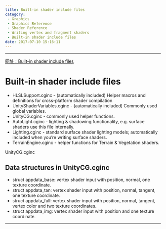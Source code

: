 ```yaml
---
title: Built-in shader include files
category:
 - Graphics
 - Graphics Reference
 - Shader Reference
 - Writing vertex and fragment shaders
 - Built-in shader include files
date: 2017-07-10 15:16:11
---
```


___

[网址：Built-in shader include files](https://docs.unity3d.com/Manual/SL-BuiltinIncludes.html)

# Built-in shader include files
- HLSLSupport.cginc - (automatically included) Helper macros and definitions for cross-platform shader compilation.
- UnityShaderVariables.cginc - (automatically included) Commonly used global variables.
- UnityCG.cginc - commonly used helper functions.
- AutoLight.cginc - lighting & shadowing functionality, e.g. surface shaders use this file internally.
- Lighting.cginc - standard surface shader lighting models; automatically included when you’re writing surface shaders.
- TerrainEngine.cginc - helper functions for Terrain & Vegetation shaders.

UnityCG.cginc
## Data structures in UnityCG.cginc
- struct appdata_base: vertex shader input with position, normal, one texture coordinate.
- struct appdata_tan: vertex shader input with position, normal, tangent, one texture coordinate.
- struct appdata_full: vertex shader input with position, normal, tangent, vertex color and two texture coordinates.
- struct appdata_img: vertex shader input with position and one texture coordinate.

___